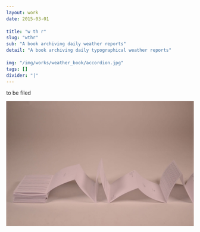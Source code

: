 ```yaml
---
layout: work
date: 2015-03-01

title: "w th r"
slug: "wthr"
sub: "A book archiving daily weather reports"
detail: "A book archiving daily typographical weather reports"

img: "/img/works/weather_book/accordion.jpg"
tags: []
divider: "|"
---
```


to be filed

![Bundle](/img/works/weather_book/accordion.jpg)
